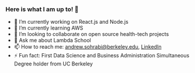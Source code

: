 ### Here is what I am up to! 👋

- 🔭 I’m currently working on React.js and Node.js
- 🌱 I’m currently learning AWS
- 👯 I’m looking to collaborate on open source health-tech projects
- 💬 Ask me about Lambda School
- 📫 How to reach me: <andrew.sohrabi@berkeley.edu>, [LinkedIn](https://www.linkedin.com/in/andrewsohrabi/)
- ⚡ Fun fact: First Data Science and Business Administration Simultaneous Degree holder from UC Berkeley
